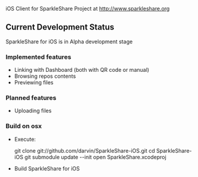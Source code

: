 iOS Client for SparkleShare Project at http://www.sparkleshare.org

## Current Development Status ##

SparkleShare for iOS is in Alpha development stage

### Implemented features ###

 - Linking with Dashboard (both with QR code or manual)
 - Browsing repos contents
 - Previewing files

### Planned features ###

 - Uploading files

### Build on osx

* Execute:

    git clone git://github.com/darvin/SparkleShare-iOS.git
    cd SparkleShare-iOS
    git submodule update --init
    open SparkleShare.xcodeproj
        
* Build SparkleShare for iOS

